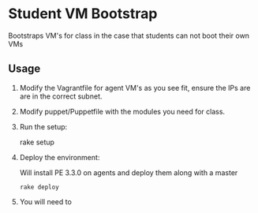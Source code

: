 # Student VM Bootstrap
Bootstraps VM's for class in the case that students can not boot their own VMs

## Usage

1. Modify the Vagrantfile for agent VM's as you see fit, ensure the IPs are are in the correct subnet. 

2. Modify puppet/Puppetfile with the modules you need for class.

3. Run the setup:

	rake setup

4. Deploy the environment:

	Will install PE 3.3.0 on agents and deploy them along with a master
	
	```rake deploy```

5. You will need to 
